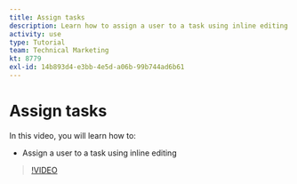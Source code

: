 ```yaml
---
title: Assign tasks
description: Learn how to assign a user to a task using inline editing in an [!DNL Adobe Workfront] project.
activity: use
type: Tutorial
team: Technical Marketing
kt: 8779
exl-id: 14b893d4-e3bb-4e5d-a06b-99b744ad6b61
---
```

# Assign tasks

In this video, you will learn how to:

* Assign a user to a task using inline editing

>[!VIDEO](https://video.tv.adobe.com/v/335092/?quality=12)

<!---
learn more urls:
Notifications: Information about work assigned to me
Assign tasks
Personal time overview
Make smart assignments
Modify multiple user assignments in a task list
--->
